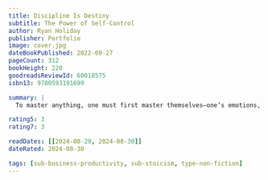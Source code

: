 ```yaml
---
title: Discipline Is Destiny
subtitle: The Power of Self-Control
author: Ryan Holiday
publisher: Portfolio
image: cover.jpg
dateBookPublished: 2022-09-27
pageCount: 312
bookHeight: 220
goodreadsReviewId: 60018575
isbn13: 9780593191699

summary: |
  To master anything, one must first master themselves–one’s emotions, one’s thoughts, one’s actions. Eisenhower famously said that freedom is really the opportunity to practice self-discipline. Cicero called the virtue of temperance the polish of life. Without boundaries and restraint, we risk not only failing to meet our full potential and jeopardizing what we have achieved, but we ensure misery and shame. In a world of temptation and excess, this ancient idea is more urgent than ever.

rating5: 3
rating7: 3

readDates: [[2024-08-29, 2024-08-30]]
dateRated: 2024-08-30

tags: [sub-business-productivity, sub-stoicism, type-non-fiction]
---
```

